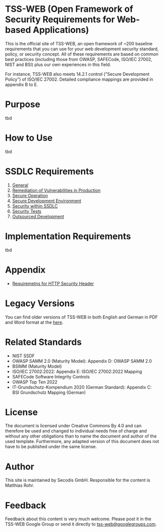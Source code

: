 # TSS-WEB (Open Framework of Security Requirements for Web-based Applications)

This is the official site of TSS-WEB, an open framework of ~200 baseline requirements that you can use for your web development security standard, policy, or security concept. All of these requirements are based on common best practices (including those from OWASP, SAFECode, ISO/IEC 27002, NIST and BSI) plus our own experiences in this field.

For instance, TSS-WEB also meets 14.2.1 control ("Secure Development Policy") of ISO/IEC 27002. Detailed compliance mappings are provided in appendix B to E.

# Purpose
tbd

# How to Use
tbd

# SSDLC Requirements

1. [General](A.%20SSDLC%20Requirements/1.%20General.md)
2. [Remediation of Vulnerabilities in Production](A.%20SSDLC%20Requirements/2.%20Remediation%20of%20Vulnerabilities%20in%20Production.md#2-remediation-of-vulnerabilities-in-production) 
3. [Secure Operation](A.%20SSDLC%20Requirements/3.%20Secure%20Operation.md)
4. [Secure Development Environment](A.%20SSDLC%20Requirements/4.%20Secure%20Development%20Environment.md)
5. [Security within SSDLC](A.%20SSDLC%20Requirements/5.%20Security%20within%20SSDLC.md)
6. [Security Tests](A.%20SSDLC%20Requirements/6.%20Security%20Tests.md)
7. [Outsourced Development](A.%20SSDLC%20Requirements/7.%20Outsourced%20Development.md)

# Implementation Requirements

tbd

# Appendix

- [Requiremetns for HTTP Security Header](Appendix/Requirements%20for%20HTTP%20Security%20Header.md)

# Legacy Versions

You can find older versions of TSS-WEB in both English and German in PDF and Word format at the [here](https://secodis.atlassian.net/wiki/spaces/TSSWEB).

# Related Standards
- NIST SSDF
- OWASP SAMM 2.0 (Maturity Model): Appendix D: OWASP SAMM 2.0
- BSIMM (Maturity Model)
- ISO/IEC 27002:2022: Appendix E: ISO/IEC 27002:2022 Mapping
- SAFECode Software Integrity Controls
- OWASP Top Ten 2022
- IT-Grundschutz-Kompendium 2020 (German Standard): Appendix C: BSI Grundschutz Mapping (German)


# License
The document is licensed under Creative Commons By 4.0 and can therefore be used and changed to individual needs free of charge and without any other obligations than to name the document and author of the used template. Furthermore, any adapted version of this document does not have to be published under the same license.

# Author
This site is maintained by Secodis GmbH. Responsible for the content is Matthias Rohr. 

# Feedback 
Feedback about this content is very much welcome. Please post it in the TSS-WEB Google Group or send it directly to tss-web@googlegroups.com.
